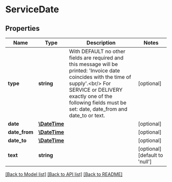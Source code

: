 # ServiceDate

## Properties
Name | Type | Description | Notes
------------ | ------------- | ------------- | -------------
**type** | **string** | With DEFAULT no other fields are required and this message will be printed: &#x27;Invoice date coincides with the time of supply&#x27;.&lt;br/&gt; For SERVICE or DELIVERY exactly one of the following fields must be set: date, date_from and date_to or text. | [optional] 
**date** | [**\DateTime**](\DateTime.md) |  | [optional] 
**date_from** | [**\DateTime**](\DateTime.md) |  | [optional] 
**date_to** | [**\DateTime**](\DateTime.md) |  | [optional] 
**text** | **string** |  | [optional] [default to 'null']

[[Back to Model list]](../../README.md#documentation-for-models) [[Back to API list]](../../README.md#documentation-for-api-endpoints) [[Back to README]](../../README.md)

